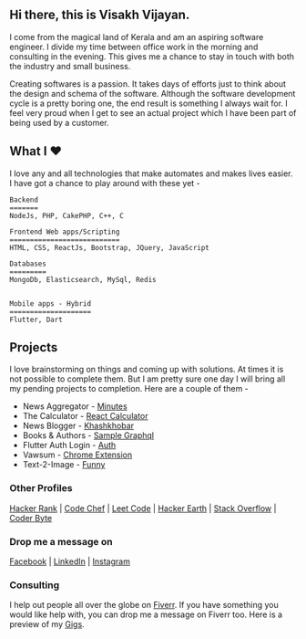 ## Hi there, this is Visakh Vijayan. 

I come from the magical land of Kerala and am an aspiring software engineer. I divide my time between office work in the morning and consulting in the evening. This gives me a chance to stay in touch with both the industry and small business. 

Creating softwares is a passion. It takes days of efforts just to think about the design and schema of the software. Although the software development cycle is a pretty boring one, the end result is something I always wait for. I feel very proud when I get to see an actual project which I have been part of being used by a customer.

## What I :heart:
I love any and all technologies that make automates and makes lives easier. I have got a chance to play around with these yet - 
```
Backend
=======
NodeJs, PHP, CakePHP, C++, C

Frontend Web apps/Scripting
===========================
HTML, CSS, ReactJs, Bootstrap, JQuery, JavaScript

Databases
=========
MongoDb, Elasticsearch, MySql, Redis


Mobile apps - Hybrid
====================
Flutter, Dart
```

## Projects

I love brainstorming on things and coming up with solutions. At times it is not possible to complete them. But I am pretty sure one day I will bring all my pending projects to completion. Here are a couple of them - 

* News Aggregator - [Minutes](https://play.google.com/store/apps/details?id=com.souparnika.minutes)
* The Calculator - [React Calculator](https://stoic-fermi-015dbe.netlify.app/)
* News Blogger - [Khashkhobar](http://khashkhobar.in/)
* Books & Authors - [Sample Graphql](https://github.com/visakhvjn/books_and_authors)
* Flutter Auth Login - [Auth](https://github.com/visakhvjn/flutter_sign_ins)
* Vawsum - [Chrome Extension](https://chrome.google.com/webstore/detail/vawsum/nlnlaejdflfogfdekfjnlfbgbjcapmnn?hl=en)
* Text-2-Image - [Funny](https://text2imagge.herokuapp.com/)

### Other Profiles
[Hacker Rank](https://www.hackerrank.com/vjnvisakh) | [Code Chef](https://www.codechef.com/users/vjnvisakh) | [Leet Code](https://leetcode.com/visakhvjn101/) | [Hacker Earth](https://www.hackerearth.com/@vjnvisakh) | [Stack Overflow](https://stackoverflow.com/users/7426254/visakh-vijayan) | [Coder Byte](https://coderbyte.com/profile/vjnvisakh)

### Drop me a message on
[Facebook](https://www.facebook.com/vjnvisakh) | [LinkedIn](https://www.linkedin.com/in/vjnvisakh/) | [Instagram](https://www.instagram.com/vjnvisakh/)

### Consulting

I help out people all over the globe on [Fiverr](https://www.fiverr.com/vjnvisakh?public_mode=true). If you have something you would like help with, you can drop me a message on Fiverr too. Here is a preview of my [Gigs](https://www.fiverr.com/vjnvisakh?public_mode=true).
